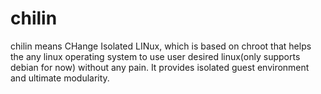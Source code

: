# chilin
chilin means CHange Isolated LINux, which is based on chroot that helps the any linux operating system to use user desired linux(only supports debian for now) without any pain. It provides isolated guest environment and ultimate modularity.
